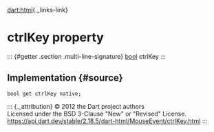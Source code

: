 [dart:html](../../dart-html/dart-html-library){._links-link}

ctrlKey property
================

::: {#getter .section .multi-line-signature}
[bool](../../dart-core/bool-class) ctrlKey
:::

Implementation {#source}
--------------

``` {.language-dart data-language="dart"}
bool get ctrlKey native;
```

::: {._attribution}
© 2012 the Dart project authors\
Licensed under the BSD 3-Clause \"New\" or \"Revised\" License.\
<https://api.dart.dev/stable/2.18.5/dart-html/MouseEvent/ctrlKey.html>
:::
